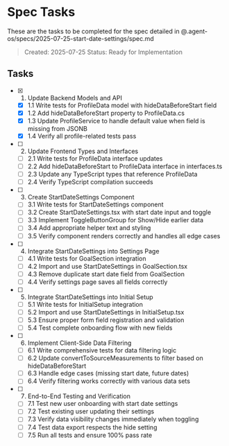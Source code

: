 # Spec Tasks

These are the tasks to be completed for the spec detailed in @.agent-os/specs/2025-07-25-start-date-settings/spec.md

> Created: 2025-07-25
> Status: Ready for Implementation

## Tasks

- [x] 1. Update Backend Models and API
  - [x] 1.1 Write tests for ProfileData model with hideDataBeforeStart field
  - [x] 1.2 Add hideDataBeforeStart property to ProfileData.cs
  - [x] 1.3 Update ProfileService to handle default value when field is missing from JSONB
  - [x] 1.4 Verify all profile-related tests pass

- [ ] 2. Update Frontend Types and Interfaces
  - [ ] 2.1 Write tests for ProfileData interface updates
  - [ ] 2.2 Add hideDataBeforeStart to ProfileData interface in interfaces.ts
  - [ ] 2.3 Update any TypeScript types that reference ProfileData
  - [ ] 2.4 Verify TypeScript compilation succeeds

- [ ] 3. Create StartDateSettings Component
  - [ ] 3.1 Write tests for StartDateSettings component
  - [ ] 3.2 Create StartDateSettings.tsx with start date input and toggle
  - [ ] 3.3 Implement ToggleButtonGroup for Show/Hide earlier data
  - [ ] 3.4 Add appropriate helper text and styling
  - [ ] 3.5 Verify component renders correctly and handles all edge cases

- [ ] 4. Integrate StartDateSettings into Settings Page
  - [ ] 4.1 Write tests for GoalSection integration
  - [ ] 4.2 Import and use StartDateSettings in GoalSection.tsx
  - [ ] 4.3 Remove duplicate start date field from GoalSection
  - [ ] 4.4 Verify settings page saves all fields correctly

- [ ] 5. Integrate StartDateSettings into Initial Setup
  - [ ] 5.1 Write tests for InitialSetup integration
  - [ ] 5.2 Import and use StartDateSettings in InitialSetup.tsx
  - [ ] 5.3 Ensure proper form field registration and validation
  - [ ] 5.4 Test complete onboarding flow with new fields

- [ ] 6. Implement Client-Side Data Filtering
  - [ ] 6.1 Write comprehensive tests for data filtering logic
  - [ ] 6.2 Update convertToSourceMeasurements to filter based on hideDataBeforeStart
  - [ ] 6.3 Handle edge cases (missing start date, future dates)
  - [ ] 6.4 Verify filtering works correctly with various data sets

- [ ] 7. End-to-End Testing and Verification
  - [ ] 7.1 Test new user onboarding with start date settings
  - [ ] 7.2 Test existing user updating their settings
  - [ ] 7.3 Verify data visibility changes immediately when toggling
  - [ ] 7.4 Test data export respects the hide setting
  - [ ] 7.5 Run all tests and ensure 100% pass rate